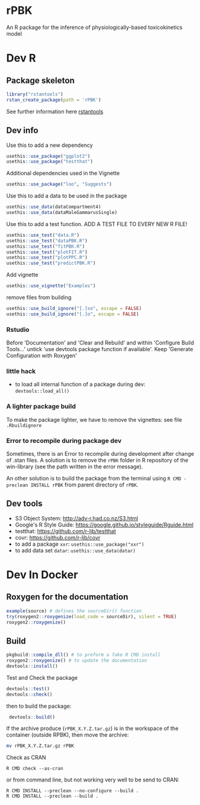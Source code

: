 # rPBK

An R package for the inference of physiologically-based toxicokinetics model

# Dev R

## Package skeleton

```R
library("rstantools")
rstan_create_package(path = 'rPBK')
```

See further information here [rstantools](https://mc-stan.org/rstantools/articles/minimal-rstan-package.html)

## Dev info

Use this to add a new dependency
```R
usethis::use_package("ggplot2")
usethis::use_package("testthat")
```

Additional dependencies used in the Vignette

```R
usethis::use_package("loo", "Suggests")
```


Use this to add a data to be used in the package
```R
usethis::use_data(dataCompartment4)
usethis::use_data(dataMaleGammarusSingle)
```

Use this to add a test function. ADD A TEST FILE TO EVERY NEW R FILE!
```R
usethis::use_test("data.R")
usethis::use_test("dataPBK.R")
usethis::use_test("fitPBK.R")
usethis::use_test("plotFIT.R")
usethis::use_test("plotPPC.R")
usethis::use_test("predictPBK.R")
```

Add vignette
```R
usethis::use_vignette("Examples")
```

remove files from building
```R
usethis::use_build_ignore("[.]so", escape = FALSE)
usethis::use_build_ignore("[.]o", escape = FALSE)
```

### Rstudio

Before 'Documentation' and 'Clear and Rebuild' and within 'Configure Build Tools...'
untick 'use devtools package function if available'.
Keep 'Generate Configuration with Roxygen'

### little hack

- to load all internal function of a package during dev: `devtools::load_all()`

### A lighter package build

To make the package lighter, we have to remove the vignettes: see file `.Rbuildignore`

### Error to recompile during package dev

Sometimes, there is an Error to recompile during development after change of .stan files.
A solution is to remove the `rPBK` folder in R repository of the win-library (see the path written in the error message).

An other solution is to build the package from the terminal using `R CMD -preclean INSTALL rPBK` from parent directory of `rPBK`.

## Dev tools

- S3 Object System: http://adv-r.had.co.nz/S3.html
- Google's R Style Guide: https://google.github.io/styleguide/Rguide.html
- testthat: https://github.com/r-lib/testthat
- covr: https://github.com/r-lib/covr
- to add a package `xxr`: `usethis::use_package("xxr")`
- to add data set `datar`: `usethis::use_data(datar)`

# Dev In Docker


## Roxygen for the documentation

```R
example(source) # defines the sourceDir() function
try(roxygen2::roxygenize(load_code = sourceDir), silent = TRUE)
roxygen2::roxygenize()
```

## Build

```R
pkgbuild::compile_dll() # to preform a fake R CMD install
roxygen2::roxygenize() # to update the documentation
devtools::install() 
```

Test and Check the package

```R
devtools::test() 
devtools::check() 
```

then to build the package:

```R
 devtools::build()
```


If the archive produce (`rPBK_X.Y.Z.tar.gz`) is in the workspace of the container (outside RPBK), then move the archive:
```sh
mv rPBK_X.Y.Z.tar.gz rPBK
```

Check as CRAN
```
R CMD check --as-cran
```

or from command line, but not working very well to be send to CRAN:

```
R CMD INSTALL --preclean --no-configure --build .
R CMD INSTALL --preclean --build .
```
